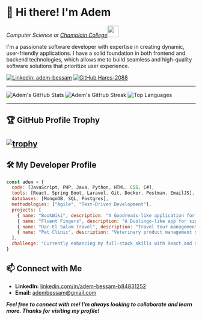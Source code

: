 # 👋 Hi there! I'm Adem

<p><em>Computer Science at <a href="https://www.champlaincollege.qc.ca/">Champlain College</a><img src="https://media1.giphy.com/media/TPJnC36kY11vc05p7V/giphy.webp?cid=ecf05e47kfbs7pwo24qjxyljm5ndjfgsuct2jip0jeiqgmnh&ep=v1_gifs_search&rid=giphy.webp&ct=g" width="30"></br></em></p>

<p>I'm a passionate software developer with expertise in creating dynamic, user-friendly applications. I have a solid foundation in both frontend and backend technologies, which allows me to build seamless and high-quality software solutions that prioritize user experience.</p>



[![Linkedin: adem-bessam](https://img.shields.io/badge/-adem--bessam-blue?style=flat-square&logo=Linkedin&logoColor=white&link=https://www.linkedin.com/in/adem-bessam-b84831252/)](https://www.linkedin.com/in/adem-bessam-b84831252/)
[![GitHub Hares-2088](https://img.shields.io/github/followers/Hares-2088?label=follow&style=social)](https://github.com/Hares-2088)

---

![Adem's GitHub Stats](https://github-readme-stats.vercel.app/api?username=Hares-2088&theme=tokyonight&hide_border=false&include_all_commits=true&count_private=true&rank_icon=github)
![Adem's GitHub Streak](https://github-readme-streak-stats.herokuapp.com/?user=Hares-2088&theme=tokyonight&hide_border=false)
![Top Languages](https://github-readme-stats.vercel.app/api/top-langs/?username=Hares-2088&theme=tokyonight&hide_border=false&include_all_commits=true&count_private=true&layout=compact&size_weight=0.5&count_weight=0.5)

---
## 🏆 GitHub Profile Trophy

[![trophy](https://github-profile-trophy.vercel.app/?username=Hares-2088&theme=darklover)](https://github.com/ryo-ma/github-profile-trophy)
---
## 🛠️ My Developer Profile
```javascript
const adem = {
  code: [JavaScript, PHP, Java, Python, HTML, CSS, C#],
  tools: [React, Spring Boot, Laravel, Git, Docker, Postman, EmailJS],
  databases: [MongoDB, SQL, Postgres],
  methodologies: ["Agile", "Test-Driven Development"],
  projects: [
    { name: "BookWiki", description: "A Goodreads-like application for books." },
    { name: "Fluent Fingers", description: "A Duolingo-like app for sign language." },
    { name: "Dar El Salam Travel", description: "Travel tour management system." },
    { name: "Pet Clinic", description: "Veterinary product management system." }
  ],
  challenge: "Currently enhancing my full-stack skills with React and Spring Boot"
}
```
## 📫 Connect with Me

- **LinkedIn:** [linkedin.com/in/adem-bessam-b84831252](https://www.linkedin.com/in/adem-bessam-b84831252/)
- **Email:** adembessam@gmail.com

<em><b>Feel free to connect with me! I’m always looking to collaborate and learn more. Thanks for visiting my profile!</em></b>

